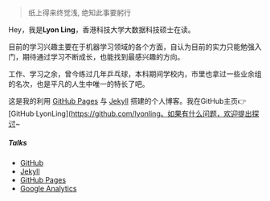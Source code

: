 > 纸上得来终觉浅,
> 绝知此事要躬行


Hey，我是**Lyon Ling**，香港科技大学大数据科技硕士在读。

目前的学习兴趣主要在于机器学习领域的各个方面，自认为目前的实力只能勉强入门，期待通过学习不断成长，也能找到最感兴趣的方向。

工作、学习之余，曾今练过几年乒乓球，本科期间学校内，市里也拿过一些业余组的名次，也是平凡的人生中唯一的特长了吧。

这是我的利用 [GitHub Pages](https://pages.github.com/) 与 [Jekyll](http://jekyll.com.cn/) 搭建的个人博客。我在GitHub主页👉[GitHub·LyonLing](https://github.com/lyonling。如果有什么问题，欢迎提出探讨~


##### Talks

- [GitHub](https://github.com)
- [Jekyll](http://jekyll.com.cn/)
- [GitHub Pages](https://pages.github.com/)
- [Google Analytics](https://analytics.google.com/analytics)
